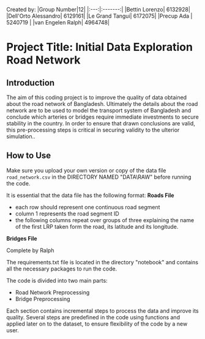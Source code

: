 Created by:
|Group Number|12|
|:---:|:-------:|
|Bettin Lorenzo| 6132928|
|Dell'Orto Alessandro| 6129161|
|Le Grand Tangui| 6172075|
|Precup Ada | 5240719 |
|van Engelen Ralph| 4964748|

# Project Title: Initial Data Exploration Road Network
## Introduction

The aim of this coding project is to improve the quality of data obtained about the road network of Bangladesh. Ultimately the details about the road network are to be used to model the transport system of Bangladesh and conclude which arteries or bridges require immediate investments to secure stability in the country. In order to ensure that drawn conclusions are valid, this pre-processing steps is critical in securing validity to the ulterior simulation..

## How to Use

Make sure you upload your own version or copy of the data file `road_network.csv` in the DIRECTORY NAMED "DATA\RAW" before running the code. 

It is essential that the data file has the following format:
**Roads File**
- each row should represent one continuous road segment
- column 1 represents the road segment ID
- the following columns repeat over groups of three explaining the name of the first LRP taken form the road, its latitude and its longitude. 

**Bridges File**

Complete by Ralph


The requirements.txt file is located in the directory "notebook" and contains all the necessary packages to run the code.


The code is divided into two main parts:
- Road Network Preprocessing
- Bridge Preprocessing

Each section contains incremental steps to process the data and improve its quality. Several steps are predefined in the code using functions and applied later on to the dataset, to ensure flexibility of the code by a new user.  